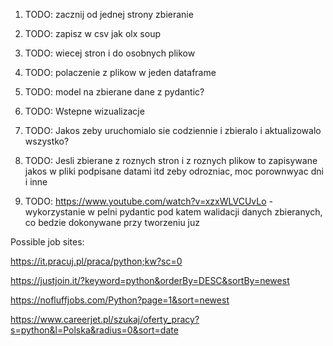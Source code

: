 1. TODO: zacznij od jednej strony zbieranie
2. TODO: zapisz w csv jak olx soup
3. TODO: wiecej stron i do osobnych plikow
4. TODO: polaczenie z plikow w jeden dataframe
5. TODO: model na zbierane dane z pydantic?
6. TODO: Wstepne wizualizacje
7. TODO: Jakos zeby uruchomialo sie codziennie i zbieralo i aktualizowalo wszystko?
8. TODO: Jesli zbierane z roznych stron i z roznych plikow to zapisywane jakos w pliki podpisane datami itd zeby odrozniac, moc porownwyac dni i inne

9. TODO: https://www.youtube.com/watch?v=xzxWLVCUvLo - wykorzystanie w pelni pydantic pod katem walidacji danych zbieranych, co bedzie dokonywane przy tworzeniu juz

Possible job sites:

https://it.pracuj.pl/praca/python;kw?sc=0

https://justjoin.it/?keyword=python&orderBy=DESC&sortBy=newest

https://nofluffjobs.com/Python?page=1&sort=newest

https://www.careerjet.pl/szukaj/oferty_pracy?s=python&l=Polska&radius=0&sort=date

